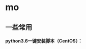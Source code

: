 # mo
## 一些常用

#### python3.6一键安装脚本（CentOS）：
``` wget https://raw.githubusercontent.com/one-mo/mo/master/python/CentOS_python3.6.sh && sh CentOS_python3.6.sh
